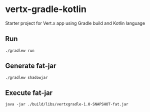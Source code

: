 # vertx-gradle-kotlin
Starter project for Vert.x app using Gradle build and Kotlin language

## Run
```
./gradlew run
```

## Generate fat-jar
```
./gradlew shadowjar
```

## Execute fat-jar
```
java -jar ./build/libs/vertxgradle-1.0-SNAPSHOT-fat.jar 
```
